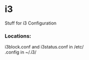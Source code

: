 # i3
Stuff for i3 Configuration


### Locations:
i3block.conf and i3status.conf  in  /etc/  
.config                          in  ~/.i3/

